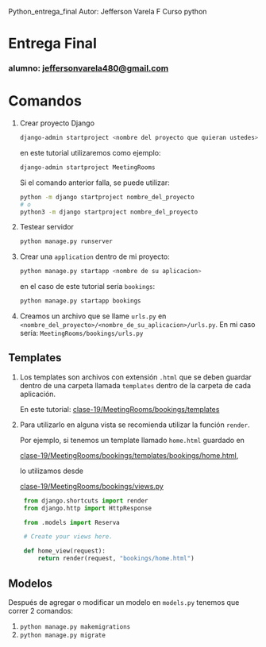 Python_entrega_final
Autor: Jefferson Varela F
Curso python

# Entrega Final
### alumno: jeffersonvarela480@gmail.com

# Comandos

1. Crear proyecto Django
    ```bash
    django-admin startproject <nombre del proyecto que quieran ustedes>
    ```
    en este tutorial utilizaremos como ejemplo:
    ```bash
    django-admin startproject MeetingRooms
    ```

    Si el comando anterior falla, se puede utilizar:

    ```bash
    python -m django startproject nombre_del_proyecto
    # o
    python3 -m django startproject nombre_del_proyecto
    ```
2. Testear servidor
    ```bash
    python manage.py runserver
    ```
3. Crear una `application` dentro de mi proyecto:
    ```bash
    python manage.py startapp <nombre de su aplicacion>
    ```
    en el caso de este tutorial sería `bookings`:
    ```bash
    python manage.py startapp bookings
    ```
4. Creamos un archivo que se llame `urls.py` en `<nombre_del_proyecto>/<nombre_de_su_aplicacion>/urls.py`. En mi caso sería: `MeetingRooms/bookings/urls.py`


## Templates

1. Los templates son archivos con extensión `.html` que se deben guardar dentro de una carpeta llamada `templates` dentro de la carpeta de cada aplicación.

    En este tutorial: [clase-19/MeetingRooms/bookings/templates](clase-19/MeetingRooms/bookings/templates)

2. Para utilizarlo en alguna vista se recomienda utilizar la función `render`.

   Por ejemplo, si tenemos un template llamado `home.html` guardado en

   [clase-19/MeetingRooms/bookings/templates/bookings/home.html](clase-19/MeetingRooms/bookings/templates/bookings/home.html),

   lo utilizamos desde

   [clase-19/MeetingRooms/bookings/views.py](clase-19/MeetingRooms/bookings/views.py)
   ```python
    from django.shortcuts import render
    from django.http import HttpResponse

    from .models import Reserva

    # Create your views here.

    def home_view(request):
        return render(request, "bookings/home.html")
    ```

## Modelos

Después de agregar o modificar un modelo en `models.py` tenemos que correr 2 comandos:

1. `python manage.py makemigrations`
2. `python manage.py migrate`

